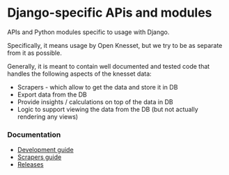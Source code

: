 # Django-specific APis and modules

APIs and Python modules specific to usage with Django.

Specifically, it means usage by Open Knesset, but we try to be as separate from it as possible.

Generally, it is meant to contain well documented and tested code that handles the following aspects of the knesset data:

* Scrapers - which allow to get the data and store it in DB
* Export data from the DB
* Provide insights / calculations on top of the data in DB
* Logic to support viewing the data from the DB (but not actually rendering any views)

### Documentation

* [Development guide](/django/DEVELOPMENT.md)
* [Scrapers guide](/django/SCRAPERS.md)
* [Releases](/django/RELEASES.md)
